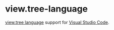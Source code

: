 # view.tree-language

[view.tree language](https://github.com/hyoo-ru/mam_mol/blob/master/view/readme.md#viewtree) support for [Visual Studio Code](https://code.visualstudio.com).
